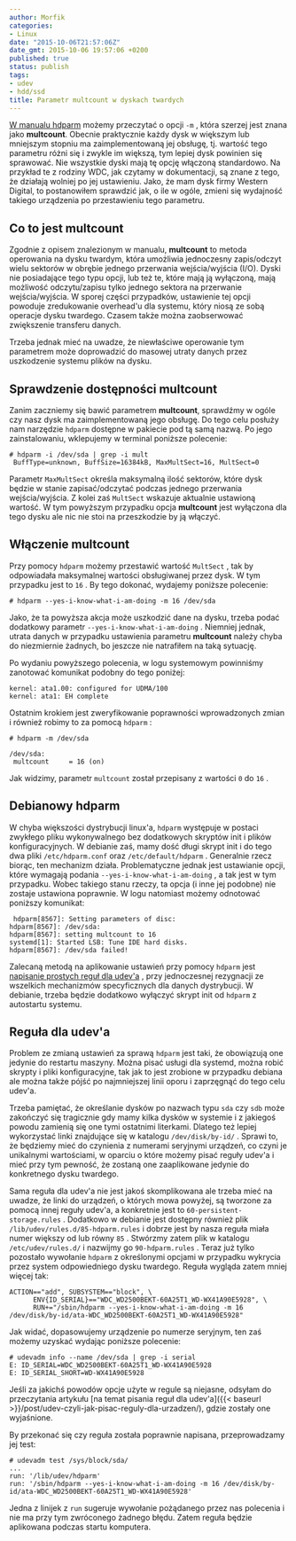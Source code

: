 ```yaml
---
author: Morfik
categories:
- Linux
date: "2015-10-06T21:57:06Z"
date_gmt: 2015-10-06 19:57:06 +0200
published: true
status: publish
tags:
- udev
- hdd/ssd
title: Parametr multcount w dyskach twardych
---
```


[W manualu hdparm](http://manpages.ubuntu.com/manpages/xenial/pl/man8/hdparm.8.html) możemy
przeczytać o opcji `-m` , która szerzej jest znana jako **multcount**. Obecnie praktycznie każdy
dysk w większym lub mniejszym stopniu ma zaimplementowaną jej obsługę, tj. wartość tego parametru
różni się i zwykle im większą, tym lepiej dysk powinien się sprawować. Nie wszystkie dyski mają tę
opcję włączoną standardowo. Na przykład te z rodziny WDC, jak czytamy w dokumentacji, są znane z
tego, że działają wolniej po jej ustawieniu. Jako, że mam dysk firmy Western Digital, to
postanowiłem sprawdzić jak, o ile w ogóle, zmieni się wydajność takiego urządzenia po przestawieniu
tego parametru.

<!--more-->
## Co to jest multcount

Zgodnie z opisem znalezionym w manualu, **multcount** to metoda operowania na dysku twardym, która
umożliwia jednoczesny zapis/odczyt wielu sektorów w obrębie jednego
[](http://www.isep.pw.edu.pl/~slawekn/info1/lekcja1/segment8.htm)przerwania wejścia/wyjścia (I/O).
Dyski nie posiadające tego typu opcji, lub też te, które mają ją wyłączoną, mają możliwość
odczytu/zapisu tylko jednego sektora na przerwanie wejścia/wyjścia. W sporej części przypadków,
ustawienie tej opcji powoduje zredukowanie overhead'u dla systemu, który niosą ze sobą operacje
dysku twardego. Czasem także można zaobserwować zwiększenie transferu danych.

Trzeba jednak mieć na uwadze, że niewłaściwe operowanie tym parametrem może doprowadzić do masowej
utraty danych przez uszkodzenie systemu plików na dysku.

## Sprawdzenie dostępności multcount

Zanim zaczniemy się bawić parametrem **multcount**, sprawdźmy w ogóle czy nasz dysk ma
zaimplementowaną jego obsługę. Do tego celu posłuży nam narzędzie `hdparm` dostępne w pakiecie pod
tą samą nazwą. Po jego zainstalowaniu, wklepujemy w terminal poniższe polecenie:

    # hdparm -i /dev/sda | grep -i mult
     BuffType=unknown, BuffSize=16384kB, MaxMultSect=16, MultSect=0

Parametr `MaxMultSect` określa maksymalną ilość sektorów, które dysk będzie w stanie
zapisać/odczytać podczas jednego przerwania wejścia/wyjścia. Z kolei zaś `MultSect` wskazuje
aktualnie ustawioną wartość. W tym powyższym przypadku opcja **multcount** jest wyłączona dla tego
dysku ale nic nie stoi na przeszkodzie by ją włączyć.

## Włączenie multcount

Przy pomocy `hdparm` możemy przestawić wartość `MultSect` , tak by odpowiadała maksymalnej wartości
obsługiwanej przez dysk. W tym przypadku jest to `16` . By tego dokonać, wydajemy poniższe
polecenie:

    # hdparm --yes-i-know-what-i-am-doing -m 16 /dev/sda

Jako, że ta powyższa akcja może uszkodzić dane na dysku, trzeba podać dodatkowy parametr
`--yes-i-know-what-i-am-doing` . Niemniej jednak, utrata danych w przypadku ustawienia parametru
**multcount** należy chyba do niezmiernie żadnych, bo jeszcze nie natrafiłem na taką sytuację.

Po wydaniu powyższego polecenia, w logu systemowym powinniśmy zanotować komunikat podobny do tego
poniżej:

    kernel: ata1.00: configured for UDMA/100
    kernel: ata1: EH complete

Ostatnim krokiem jest zweryfikowanie poprawności wprowadzonych zmian i również robimy to za pomocą
`hdparm` :

    # hdparm -m /dev/sda

    /dev/sda:
     multcount     = 16 (on)

Jak widzimy, parametr `multcount` został przepisany z wartości `0` do `16` .

## Debianowy hdparm

W chyba większości dystrybucji linux'a, `hdparm` występuje w postaci zwykłego pliku wykonywalnego
bez dodatkowych skryptów init i plików konfiguracyjnych. W debianie zaś, mamy dość długi skrypt init
i do tego dwa pliki `/etc/hdparm.conf` oraz `/etc/default/hdparm` . Generalnie rzecz biorąc, ten
mechanizm działa. Problematyczne jednak jest ustawianie opcji, które wymagają podania
`--yes-i-know-what-i-am-doing` , a tak jest w tym przypadku. Wobec takiego stanu rzeczy, ta opcja (i
inne jej podobne) nie zostaje ustawiona poprawnie. W logu natomiast możemy odnotować poniższy
komunikat:

```
 hdparm[8567]: Setting parameters of disc:
hdparm[8567]: /dev/sda:
hdparm[8567]: setting multcount to 16
systemd[1]: Started LSB: Tune IDE hard disks.
hdparm[8567]: /dev/sda failed!
```

Zalecaną metodą na aplikowanie ustawień przy pomocy `hdparm` jest [napisanie prostych reguł dla
udev'a](https://lists.freedesktop.org/archives/systemd-devel/2012-June/005600.html) , przy
jednoczesnej rezygnacji ze wszelkich mechanizmów specyficznych dla danych dystrybucji. W debianie,
trzeba będzie dodatkowo wyłączyć skrypt init od `hdparm` z autostartu systemu.

## Reguła dla udev'a

Problem ze zmianą ustawień za sprawą `hdparm` jest taki, że obowiązują one jedynie do restartu
maszyny. Można pisać usługi dla systemd, można robić skrypty i pliki konfiguracyjne, tak jak to jest
zrobione w przypadku debiana ale można także pójść po najmniejszej linii oporu i zaprzęgnąć do tego
celu udev'a.

Trzeba pamiętać, że określanie dysków po nazwach typu `sda` czy `sdb` może zakończyć się tragicznie
gdy mamy kilka dysków w systemie i z jakiegoś powodu zamienią się one tymi ostatnimi literkami.
Dlatego też lepiej wykorzystać linki znajdujące się w katalogu `/dev/disk/by-id/` . Sprawi to, że
będziemy mieć do czynienia z numerami seryjnymi urządzeń, co czyni je unikalnymi wartościami, w
oparciu o które możemy pisać reguły udev'a i mieć przy tym pewność, że zostaną one zaaplikowane
jedynie do konkretnego dysku twardego.

Sama reguła dla udev'a nie jest jakoś skomplikowana ale trzeba mieć na uwadze, że linki do urządzeń,
o których mowa powyżej, są tworzone za pomocą innej reguły udev'a, a konkretnie jest to
`60-persistent-storage.rules` . Dodatkowo w debianie jest dostępny również plik
`/lib/udev/rules.d/85-hdparm.rules` i dobrze jest by nasza reguła miała numer większy od lub równy
`85` . Stwórzmy zatem plik w katalogu `/etc/udev/rules.d/` i nazwijmy go `90-hdparm.rules` . Teraz
już tylko pozostało wywołanie `hdparm` z określonymi opcjami w przypadku wykrycia przez system
odpowiedniego dysku twardego. Reguła wygląda zatem mniej więcej tak:

    ACTION=="add", SUBSYSTEM=="block", \
          ENV{ID_SERIAL}=="WDC_WD2500BEKT-60A25T1_WD-WX41A90E5928", \
          RUN+="/sbin/hdparm --yes-i-know-what-i-am-doing -m 16 /dev/disk/by-id/ata-WDC_WD2500BEKT-60A25T1_WD-WX41A90E5928"

Jak widać, dopasowujemy urządzenie po numerze seryjnym, ten zaś możemy uzyskać wydając poniższe
polecenie:

    # udevadm info --name /dev/sda | grep -i serial
    E: ID_SERIAL=WDC_WD2500BEKT-60A25T1_WD-WX41A90E5928
    E: ID_SERIAL_SHORT=WD-WX41A90E5928

Jeśli za jakichś powodów opcje użyte w regule są niejasne, odsyłam do przeczytania artykułu [na
temat pisania reguł dla udev'a]({{< baseurl >}}/post/udev-czyli-jak-pisac-reguly-dla-urzadzen/),
gdzie zostały one wyjaśnione.

By przekonać się czy reguła została poprawnie napisana, przeprowadzamy jej test:

    # udevadm test /sys/block/sda/
    ...
    run: '/lib/udev/hdparm'
    run: '/sbin/hdparm --yes-i-know-what-i-am-doing -m 16 /dev/disk/by-id/ata-WDC_WD2500BEKT-60A25T1_WD-WX41A90E5928'

Jedna z linijek z `run` sugeruje wywołanie pożądanego przez nas polecenia i nie ma przy tym
zwróconego żadnego błędu. Zatem reguła będzie aplikowana podczas startu komputera.
